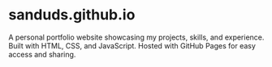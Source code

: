 # sanduds.github.io
A personal portfolio website showcasing my projects, skills, and experience. Built with HTML, CSS, and JavaScript. Hosted with GitHub Pages for easy access and sharing.
